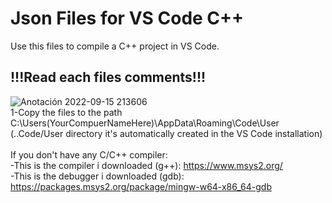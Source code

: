 # Json Files for VS Code C++
Use this files to compile a C++ project in VS Code. <br>
## !!!Read each files comments!!! <br>
![Anotación 2022-09-15 213606](https://user-images.githubusercontent.com/80979314/190544563-5ce3877d-ef71-4c2b-a840-0646dda849ca.png) <br>
1-Copy the files to the path C:\Users\(YourCompuerNameHere)\AppData\Roaming\Code\User <br>
(..Code/User directory it's automatically created in the VS Code installation) <br><br> 
If you don't have any C/C++ compiler: <br>
  -This is the compiler i downloaded (g++): https://www.msys2.org/ <br>
  -This is the debugger i downloaded (gdb): https://packages.msys2.org/package/mingw-w64-x86_64-gdb
